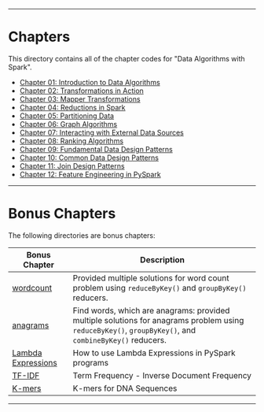 ----
# Chapters

This directory contains all of the chapter codes for "Data Algorithms with Spark".

* [Chapter 01: Introduction to Data Algorithms](./chap01/)
* [Chapter 02: Transformations in Action](./chap02/)
* [Chapter 03: Mapper Transformations](./chap03/)
* [Chapter 04: Reductions in Spark](./chap04/)
* [Chapter 05: Partitioning Data](./chap05/)
* [Chapter 06: Graph Algorithms](./chap06/)
* [Chapter 07: Interacting with External Data Sources](./chap07/)
* [Chapter 08: Ranking Algorithms](./chap08/)
* [Chapter 09: Fundamental Data Design Patterns](./chap09/)
* [Chapter 10: Common Data Design Patterns](./chap10/)
* [Chapter 11: Join Design Patterns](./chap11/)
* [Chapter 12: Feature Engineering in PySpark](./chap12/)


----

# Bonus Chapters

The following directories are bonus chapters:

  
| Bonus Chapter                | Description                               | 
|------------------------------|-------------------------------------------|
| [wordcount](./bonus_chapters/wordcount/)                   | Provided multiple solutions for word count problem using `reduceByKey()` and `groupByKey()` reducers.  |
| [anagrams](./bonus_chapters/anagrams/)                     | Find words, which are anagrams: provided multiple solutions for anagrams problem using `reduceByKey()`, `groupByKey()`, and `combineByKey()` reducers. |
| [Lambda Expressions](./bonus_chapters/lambda_expressions/) | How to use Lambda Expressions in PySpark programs |
| [TF-IDF](./bonus_chapters/TF-IDF/)                         | Term Frequency - Inverse Document Frequency |
| [K-mers](./bonus_chapters/k-mers/)                         | K-mers for DNA Sequences                    |

----